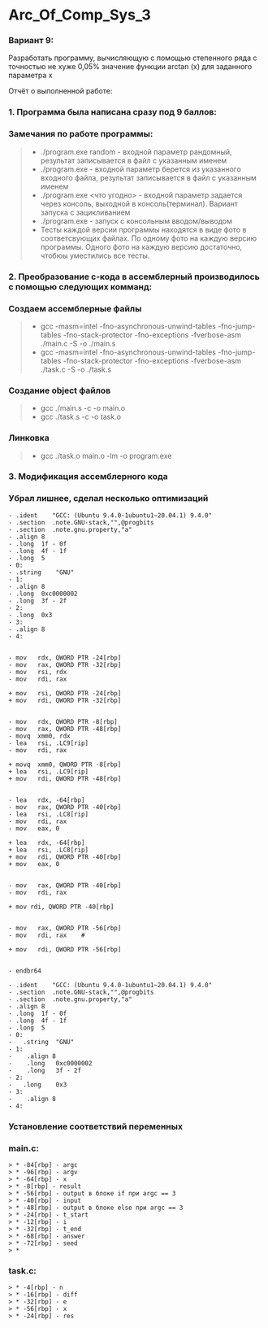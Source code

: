 # Arc_Of_Comp_Sys_3

### Вариант 9:

Разработать программу, вычисляющую с помощью степенного ряда с точностью не хуже 0,05% значение функции arctan (x) для
заданного параметра x

Отчёт о выполненной работе:

### 1. Программа была написана сразу под 9 баллов: 
### Замечания по работе программы:
> * ./program.exe random <name of output file> - входной параметр рандомный, результат записывается в файл с указанным именем
> * ./program.exe <name of input file> <name of output file> - входной параметр берется из указанного входного файла, результат записывается в файл с указанным именем
> * ./program.exe <что угодно> - входной параметр задается через консоль, выходной в консоль(терминал). Вариант запуска с зацикливанием
> * ./program.exe - запуск с консольным вводом/выводом
> * Тесты каждой версии программы находятся в виде фото в соответсвующих файлах. По одному фото на каждую версию программы. Одного фото на каждую версию достаточно, чтобюы уместились все тесты.

### 2. Преобразование с-кода в ассемблерный производилось с помощью следующих комманд: 
### Создаем ассемблерные файлы
> * gcc -masm=intel -fno-asynchronous-unwind-tables -fno-jump-tables -fno-stack-protector -fno-exceptions -fverbose-asm ./main.c -S -o ./main.s
> * gcc -masm=intel -fno-asynchronous-unwind-tables -fno-jump-tables -fno-stack-protector -fno-exceptions -fverbose-asm ./task.c -S -o ./task.s
### Создание object файлов
> * gcc ./main.s -c -o main.o 
> * gcc ./task.s -c -o task.o
### Линковка
> * gcc ./task.o main.o -lm -o program.exe

### 3. Модификация ассемблерного кода
### Убрал лишнее, сделал несколько оптимизаций
    - .ident	"GCC: (Ubuntu 9.4.0-1ubuntu1~20.04.1) 9.4.0"
    - .section	.note.GNU-stack,"",@progbits
    - .section	.note.gnu.property,"a"
    - .align 8
    - .long	 1f - 0f
    - .long	 4f - 1f
    - .long	 5
    - 0:
    - .string	 "GNU"
    - 1:
    - .align 8
    - .long	 0xc0000002
    - .long	 3f - 2f
    - 2:
    - .long	 0x3
    - 3:
    - .align 8
    - 4:

  
    - mov	rdx, QWORD PTR -24[rbp]	
    - mov	rax, QWORD PTR -32[rbp]	
    - mov	rsi, rdx	
    - mov	rdi, rax
  
    + mov	rsi, QWORD PTR -24[rbp]	
    + mov	rdi, QWORD PTR -32[rbp]
  
  
    - mov	rdx, QWORD PTR -8[rbp]
    - mov	rax, QWORD PTR -48[rbp]
    - movq	xmm0, rdx
    - lea	rsi, .LC9[rip]
    - mov	rdi, rax
  
    + movq	xmm0, QWORD PTR -8[rbp]
    + lea	rsi, .LC9[rip]
    + mov	rdi, QWORD PTR -48[rbp]
  
  
    - lea	rdx, -64[rbp]
    - mov	rax, QWORD PTR -40[rbp]
    - lea	rsi, .LC8[rip]
    - mov	rdi, rax
    - mov	eax, 0
  
    + lea	rdx, -64[rbp]
    + lea	rsi, .LC8[rip]
    + mov	rdi, QWORD PTR -40[rbp]
    + mov	eax, 0
  
  
    - mov	rax, QWORD PTR -40[rbp]
    - mov	rdi, rax
  
    + mov rdi, QWORD PTR -40[rbp]
  
  
    - mov	rax, QWORD PTR -56[rbp]
    - mov	rdi, rax	#
  
    + mov	rdi, QWORD PTR -56[rbp]
  
    
    - endbr64
    
    - .ident	"GCC: (Ubuntu 9.4.0-1ubuntu1~20.04.1) 9.4.0"
	- .section	.note.GNU-stack,"",@progbits
	- .section	.note.gnu.property,"a"
	- .align 8
	- .long	 1f - 0f
	- .long	 4f - 1f
	- .long	 5
    - 0:
    - 	.string	 "GNU"
    - 1:
	-    .align 8
	-    .long	 0xc0000002
	-    .long	 3f - 2f
    - 2:
	-   .long	 0x3
    - 3:
	-    .align 8
    - 4:

    
### Установление соответствий переменных
### main.c:
	> * -84[rbp] - argc
	> * -96[rbp] - argv
	> * -64[rbp] - x
	> * -8[rbp] - result
	> * -56[rbp] - output в блоке if при argc == 3
	> * -40[rbp] - input
	> * -48[rbp] - output в блоке else при argc == 3
	> * -24[rbp] - t_start
	> * -12[rbp] - i
	> * -32[rbp] - t_end
	> * -68[rbp] - answer
	> * -72[rbp] - seed
	> * 
### task.c:
	> * -4[rbp] - n
	> * -16[rbp] - diff
	> * -32[rbp] - e
	> * -56[rbp] - x
	> * -24[rbp] - res
    
